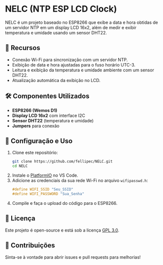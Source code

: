 # NELC (NTP ESP LCD Clock)

NELC é um projeto baseado no ESP8266 que exibe a data e hora obtidas de um servidor NTP em um display LCD 16x2, além de medir e exibir temperatura e umidade usando um sensor DHT22.

## 📌 Recursos
- Conexão Wi-Fi para sincronização com um servidor NTP.
- Exibição de data e hora ajustadas para o fuso horário UTC-3.
- Leitura e exibição da temperatura e umidade ambiente com um sensor DHT22.
- Atualização automática da exibição no LCD.

## 🛠️ Componentes Utilizados
- **ESP8266 (Wemos D1)**
- **Display LCD 16x2** com interface I2C
- **Sensor DHT22** (temperatura e umidade)
- **Jumpers** para conexão

## 🔧 Configuração e Uso

1. Clone este repositório:
   ```sh
   git clone https://github.com/fellipec/NELC.git
   cd NELC
   ```
2. Instale o [PlatformIO](https://platformio.org/) no VS Code.
3. Adicione as credenciais da sua rede Wi-Fi no arquivo `wifipasswd.h`:
   ```cpp
   #define WIFI_SSID "Seu_SSID"
   #define WIFI_PASSWORD "Sua_Senha"
   ```
4. Compile e faça o upload do código para o ESP8266.

## 📜 Licença
Este projeto é open-source e está sob a licença [GPL 3.0](LICENSE).

## 🤝 Contribuições
Sinta-se à vontade para abrir issues e pull requests para melhorias!
